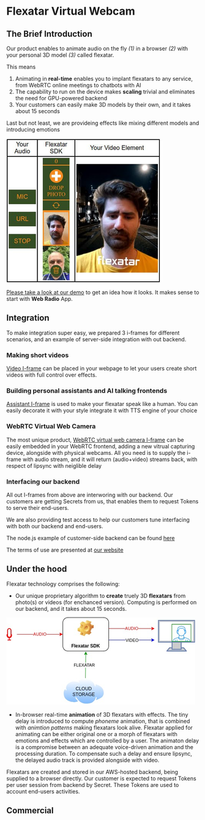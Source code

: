 # Flexatar Virtual Webcam

## The Brief Introduction

Our product enables to animate audio on the fly *(1)* in a browser *(2)* with your personal 3D model *(3)* called flexatar.

This means

1. Animating in **real-time** enables you to implant flexatars to any service, from WebRTC online meetings to chatbots with AI
2. The capability to run on the device makes **scaling** trivial and eliminates the need for GPU-powered backend
3. Your customers can easily make 3D models by their own, and it takes about 15 seconds

Last but not least, we are provideing effects like mixing different models and introducing emotions

[![Webradio Animation Screenshot](screenshot1.jpg)](https://www.flexatar-sdk.com/demo)

[Please take a look at our demo](https://www.flexatar-sdk.com/demo) to get an idea how it looks. It makes sense to start with **Web Radio** App.


## Integration

To make integration super easy, we prepared 3 i-frames for different scenarios, and an example of server-side integration with out backend.

### Making short videos
[Video I-frame]() can be placed in your webpage to let your users create short videos with full control over effects.

### Building personal assistants and AI talking frontends
[Assistant I-frame]() is used to make your flexatar speak like a human. You can easily decorate it with your style integrate it with TTS engine of your choice

### WebRTC Virtual Web Camera
The most unique product, [WebRTC virtual web camera I-frame]() can be easily embedded in your WebRTC frontend, adding a new vitrual capturing device, alongside with physical webcams. All you need is to supply the i-frame with audio stream, and it will return (audio+video) streams back, with respect of lipsync with neiglible delay

### Interfacing our backend
All out I-frames from above are interworing with our backend. Our customers are getting Secrets from us, that enables them to request Tokens to serve their end-users.

We are also providing test access to help our customers tune interfacing with both our backend and end-users. 

The node.js example of customer-side backend can be found [here]()

The terms of use are presented at [our website](https://flexatar.com)


## Under the hood

Flexatar technology comprises the following:

- Our unique proprietary algorithm to **create** truely 3D **flexatars** from photo(s) or videos (for enchanced version). Computing is performed on our backend, and it takes about 15 seconds. 

![Virtual Webcam with Flexatar](flexatarSDK.jpg)

- In-browser real-time **animation** of 3D flexatars with effects. The tiny delay is introduced to compute *phoneme* animation, that is combined with *animtion patterns* making flexatars look alive. Flexatar applied for animating can be either original one or a morph of flexatars with emotions and effects which are controlled by a user. The animaton delay is a compromise between an adequate voice-driven animation and the processing duration. To compensate such a delay and ensure lipsync, the delayed audio track is provided alongside with video.

Flexatars are created and stored in our AWS-hosted backend, being supplied to a browser directly.
Our customer is expected to request Tokens per user session from backend by Secret. These Tokens are used to account end-users activities. 

## Commercial

<ToDo>